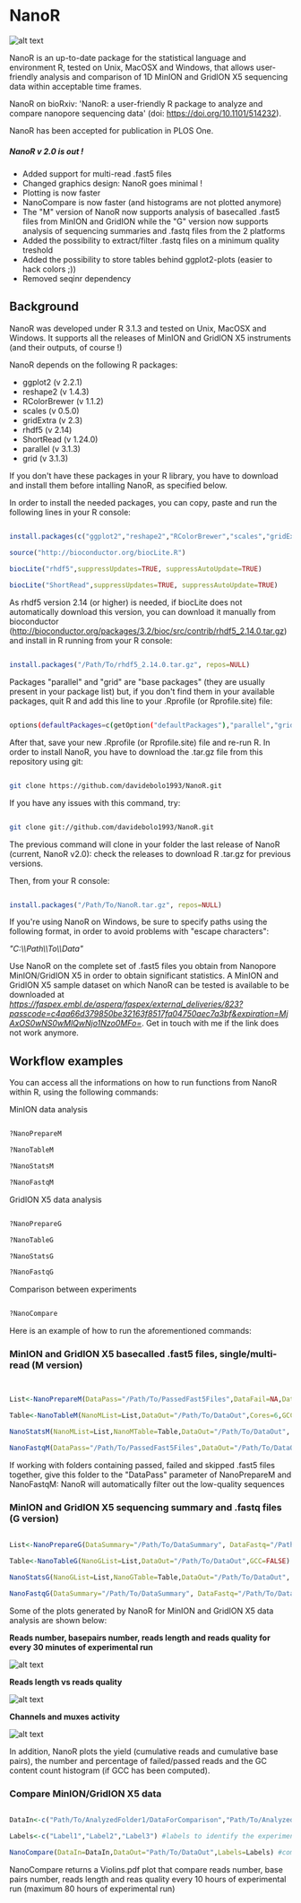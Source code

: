 # NanoR

![alt text](NanoR.png)

NanoR is an up-to-date package for the statistical language and environment R, tested on Unix, MacOSX and Windows, that allows user-friendly analysis and comparison of 1D MinION and GridION X5 sequencing data within acceptable time frames.

NanoR on bioRxiv: 'NanoR: a user-friendly R package to analyze and compare nanopore sequencing data' (doi: https://doi.org/10.1101/514232).

NanoR has been accepted for publication in PLOS One. 

##### NanoR v 2.0 is out !

- Added support for multi-read .fast5 files
- Changed graphics design: NanoR goes minimal !
- Plotting is now faster
- NanoCompare is now faster (and histograms are not plotted anymore)
- The "M" version of NanoR now supports analysis of basecalled .fast5 files from MinION and GridION while the "G" version now supports analysis of sequencing summaries and .fastq files from the 2 platforms
- Added the possibility to extract/filter .fastq files on a minimum quality treshold
- Added the possibility to store tables behind ggplot2-plots (easier to hack colors ;))
- Removed seqinr dependency


## Background

NanoR was developed under R 3.1.3 and tested on Unix, MacOSX and Windows. It supports all the releases of MinION and GridION X5 instruments (and their outputs, of course !)


NanoR depends on the following R packages:

- ggplot2 (v 2.2.1)
- reshape2 (v 1.4.3)
- RColorBrewer (v 1.1.2)
- scales (v 0.5.0)
- gridExtra (v 2.3)
- rhdf5 (v 2.14)
- ShortRead (v 1.24.0)
- parallel (v 3.1.3)
- grid (v 3.1.3)

If you don't have these packages in your R library, you have to download and install them before intalling NanoR, as specified below.


In order to install the needed packages, you can copy, paste and run the following lines in your R console:


```R

install.packages(c("ggplot2","reshape2","RColorBrewer","scales","gridExtra"), repos= "http://cran.cnr.berkeley.edu/")
 
source("http://bioconductor.org/biocLite.R")

biocLite("rhdf5",suppressUpdates=TRUE, suppressAutoUpdate=TRUE)

biocLite("ShortRead",suppressUpdates=TRUE, suppressAutoUpdate=TRUE)

```
As rhdf5 version 2.14 (or higher) is needed, if biocLite does not automatically download this version, you can download it manually from bioconductor (http://bioconductor.org/packages/3.2/bioc/src/contrib/rhdf5_2.14.0.tar.gz) and install in R running from your R console:

```R

install.packages("/Path/To/rhdf5_2.14.0.tar.gz", repos=NULL)

```


Packages "parallel" and "grid" are "base packages" (they are usually present in your package list) but, if you don't find them in your available packages, quit R and add this line to your .Rprofile (or Rprofile.site) file:

```sh

options(defaultPackages=c(getOption("defaultPackages"),"parallel","grid"))

```

After that, save your new .Rprofile (or Rprofile.site) file and re-run R.
In order to install NanoR, you have to download the .tar.gz file from this repository using git:

```sh

git clone https://github.com/davidebolo1993/NanoR.git

```

If you have any issues with this command, try:

```sh

git clone git://github.com/davidebolo1993/NanoR.git

```

The previous command will clone in your folder the last release of NanoR (current, NanoR v2.0): check the releases to download R .tar.gz for previous versions. 


Then, from your R console:

```R

install.packages("/Path/To/NanoR.tar.gz", repos=NULL)

```

If you're using NanoR on Windows, be sure to specify paths using the following format, in order to avoid problems with "escape characters":

_"C:\\\Path\\\To\\\Data"_

Use NanoR on the complete set of .fast5 files you obtain from Nanopore MinION/GridION X5 in order to obtain significant statistics. A MinION and GridION X5 sample dataset on which NanoR can be tested is available to be downloaded at _https://faspex.embl.de/aspera/faspex/external_deliveries/823?passcode=c4aa66d379850be32163f8517fa04750aec7a3bf&expiration=MjAxOS0wNS0wMlQwNjo1Nzo0MFo=_. Get in touch with me if the link does not work anymore.



## Workflow examples

You can access all the informations on how to run functions from NanoR within R, using the following commands:

MinION data analysis

```R

?NanoPrepareM

?NanoTableM

?NanoStatsM

?NanoFastqM

```

GridION X5 data analysis

```R

?NanoPrepareG

?NanoTableG

?NanoStatsG

?NanoFastqG

```

Comparison between experiments

```R

?NanoCompare

```


Here is an example of how to run the aforementioned commands:



### MinION and GridION X5 basecalled .fast5 files, single/multi-read (M version)

```R


List<-NanoPrepareM(DataPass="/Path/To/PassedFast5Files",DataFail=NA,DataSkip=NA,Label="Exp", MultiRead=FALSE) # prepare data. To allow multi-read .fast5 files support simply switch MultiRead to TRUE

Table<-NanoTableM(NanoMList=List,DataOut="/Path/To/DataOut",Cores=6,GCC=FALSE) # extract metadata. To allow GC content computation, switch GCC to TRUE

NanoStatsM(NanoMList=List,NanoMTable=Table,DataOut="/Path/To/DataOut", KeepGGObj = FALSE) #plot statistics. To store table behind ggplot2-plots, switch KeepGGObj to TRUE

NanoFastqM(DataPass="/Path/To/PassedFast5Files",DataOut="/Path/To/DataOut",Label="Exp",Cores=6,FASTA=FALSE, Minquality=7, MultiRead=FALSE) # extract .fastq. To convert .fastq to .fasta as well, switch FASTA to TRUE; to extract .fastq only from .fast5 files with quality greater or equal than Minquality, increase the Minquality parameter; to allow support for multi-read .fast5 files, switch MultiRead to TRUE.


```

If working with folders containing passed, failed and skipped .fast5 files together, give this folder to the "DataPass" parameter of NanoPrepareM and NanoFastqM: NanoR will automatically filter out the low-quality sequences




###  MinION and GridION X5 sequencing summary and .fastq files (G version)

```R

List<-NanoPrepareG(DataSummary="/Path/To/DataSummary", DataFastq="/Path/To/DataFastq", Cores = 1, Label="Exp") #prepare data. Using multiple cores is only useful when dealing with multiple sequencing summary files (old behaviour of GridION X5)

Table<-NanoTableG(NanoGList=List,DataOut="/Path/To/DataOut",GCC=FALSE) #arrange metadata. To extract GC content from .fastq files, switch GCC to TRUE

NanoStatsG(NanoGList=List,NanoGTable=Table,DataOut="/Path/To/DataOut", KeepGGObj = FALSE) # plot statistics.  To store table behind ggplot2-plots, switch KeepGGObj to TRUE

NanoFastqG(DataSummary="/Path/To/DataSummary", DataFastq="/Path/To/DataFastq", DataOut="/Path/To/DataOut", Cores = 1, Label="Exp", FASTA=FALSE, Minquality = 7) #filter .fastq file on a minimum quality defined in Minquality. To filter .fastq files on higher quality, increase Minquality treshold; to convert .fastq to .fasta as well, switch FASTA to TRUE.Using multiple cores is only useful when dealing with multiple sequencing summary files (old behaviour of GridION X5)

```

Some of the plots generated by NanoR for MinION and GridION X5 data analysis are shown below:

**Reads number, basepairs number, reads length and reads quality for every 30 minutes of experimental run**

![alt text](Plots/RBLQ.png)

**Reads length vs reads quality**

![alt text](Plots/LvsQ.png)

**Channels and muxes activity**

![alt text](Plots/Activity.png)


In addition, NanoR plots the yield (cumulative reads and cumulative base pairs), the number and percentage of failed/passed reads and the GC content count histogram (if GCC has been computed).

### Compare MinION/GridION X5 data

```R

DataIn<-c("Path/To/AnalyzedFolder1/DataForComparison","Path/To/AnalyzedFolder2/DataForComparison","Path/To/AnalyzedFolder3/DataForComparison" #path to the NanoR-analyzed data

Labels<-c("Label1","Label2","Label3") #labels to identify the experiments

NanoCompare(DataIn=DataIn,DataOut="Path/To/DataOut",Labels=Labels) #compare

```

NanoCompare returns a Violins.pdf plot that compare reads number, base pairs number, reads length and reas quality every 10 hours of experimental run (maximum 80 hours of experimental run)

